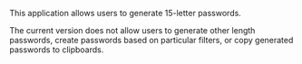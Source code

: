 This application allows users to generate 15-letter passwords.

The current version does not allow users to generate other length passwords, create passwords based on particular filters, or copy generated passwords to clipboards.